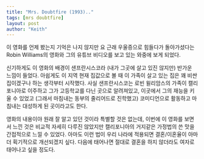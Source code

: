 ```yaml
---
title: "Mrs. Doubtfire (1993).."
tags: [mrs doubtfire]
layout: post
author: "Keith"
---
```


이 영화를 언제 봤는지 기억은 나지 않지만 요 근래 우울증으로 힘들다가 돌아가셨다는 Robin Williams의 영화와 그의 유튜브 비디오를 보고 있는 와중에 보게 되었다.

신기하게도 이 영화의 배경이 샌프란시스코라 (내가 그곳에 살고 있진 않지만) 반가운 느낌이 들었다. 아쉽게도 이 지역 현재 집값으로 볼 때 이 가족이 살고 있는 집은 꽤 비싼 집이겠구나 하는 생각부터 시작했다. 사실 샌프란시스코는 로빈 윌리암스의 가족이 캘리포니아로 이주하고 그가 고등학교를 다닌 곳으로 알려져있고, 이곳에서 그의 재능을 키울 수 있었고 (그래서 마침내는 동부의 줄리어드로 진학했고) 코미디언으로 활동하고 마침내는 대성하게 된 곳이라고도 한다. 

영화의 내용이야 원래 잘 알고 있던 것이라 특별할 것은 없는데, 이번에 이 영화를 보면서 느낀 것은 비교적 자세히 다루진 않았지만 캘리포니아의 거지같은 가정법의 쓴 맛을 간접적으로 느낄 수 있었다. 아마도 이런 법이 우리 나라에 적용되면 결혼/이혼율이 아마더 획기적으로 개선되겠지 싶다. 다음에 태어나면 절대로 결혼을 하지 않더라도 여자로 태어나고 싶을 정도다. 